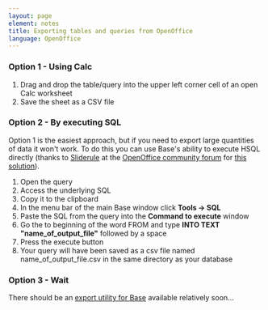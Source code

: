 ```yaml
---
layout: page
element: notes
title: Exporting tables and queries from OpenOffice
language: OpenOffice
---
```


### Option 1 - Using Calc

1.  Drag and drop the table/query into the upper left corner cell of an
    open Calc worksheet
2.  Save the sheet as a CSV file

### Option 2 - By executing SQL

Option 1 is the easiest approach, but if you need to export large
quantities of data it won't work. To do this you can use Base's ability
to execute HSQL directly (thanks to
[Sliderule](http://user.services.openoffice.org/en/forum/memberlist.php?mode=viewprofile&u=761)
at the [OpenOffice community
forum](http://user.services.openoffice.org/en/forum/index.php) for [this
solution](http://user.services.openoffice.org/en/forum/viewtopic.php?f=13&t=5009#p23249)).

1.  Open the query
2.  Access the underlying SQL
3.  Copy it to the clipboard
4.  In the menu bar of the main Base window click **Tools -> SQL**
5.  Paste the SQL from the query into the **Command to execute** window
6.  Go the to beginning of the word FROM and type **INTO TEXT
    "name_of_output_file"** followed by a space
7.  Press the execute button
8.  Your query will have been saved as a csv file named
    name_of_output_file.csv in the same directory as your database

### Option 3 - Wait

There should be an [export utility for
Base](http://wiki.services.openoffice.org/wiki/Export_Manager) available
relatively soon...
